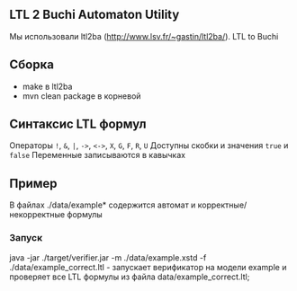 ## LTL 2 Buchi Automaton Utility
Мы использовали ltl2ba (http://www.lsv.fr/~gastin/ltl2ba/). LTL to Buchi

## Сборка
* make в ltl2ba
* mvn clean package в корневой

## Синтаксис LTL формул 
Операторы `!`, `&`, `|`, `->`, `<->`, `X`, `G`, `F`, `R`, `U`
Доступны скобки и значения `true` и `false`
Переменные записываются в кавычках

## Пример
В файлах ./data/example* содержится автомат и корректные/некорректные формулы

### Запуск
java -jar ./target/verifier.jar -m ./data/example.xstd -f ./data/example_correct.ltl - запускает верификатор на модели example и проверяет все LTL формулы из файла data/example_correct.ltl;



